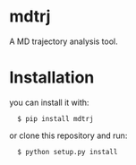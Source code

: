 # mdtrj
A MD trajectory analysis tool.

# Installation

you can install it with:
```
  $ pip install mdtrj
```
or clone this repository and run:
```
  $ python setup.py install
```
